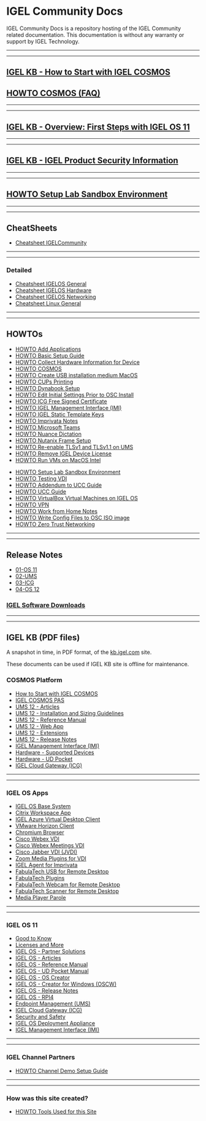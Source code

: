 # IGEL Community Docs

IGEL Community Docs is a repository hosting of the IGEL Community related documentation.
This documentation is without any warranty or support by IGEL Technology.

----------

----------

<!---
Remove for now
## [IGEL Basic Setup Guide](Docs/HOWTO-Basic-Setup-Guide.md)
-->

## [IGEL KB - How to Start with IGEL COSMOS](https://kb.igel.com/howtocosmos/en/how-to-start-with-igel-cosmos-77865726.html)

## [HOWTO COSMOS (FAQ)](Docs/HOWTO-COSMOS.md)

----------

----------

## [IGEL KB - Overview: First Steps with IGEL OS 11](https://kb.igel.com/igelos-11.08/en/overview-first-steps-with-igel-os-11-63802221.html)

----------

----------

## [IGEL KB - IGEL Product Security Information](https://kb.igel.com/securitysafety/en/igel-product-security-information-10346597.html)

----------

----------

## [HOWTO Setup Lab Sandbox Environment](Docs/HOWTO-Setup-Lab-Sandbox-Environment.md)

----------

----------

## CheatSheets

- [Cheatsheet IGELCommunity](Docs/Cheatsheet-IGELCommunity.md)

----------

----------

### Detailed

- [Cheatsheet IGELOS General](Docs/Cheatsheet-IGELOS-General.md)
- [Cheatsheet IGELOS Hardware](Docs/Cheatsheet-IGELOS-Hardware.md)
- [Cheatsheet IGELOS Networking](Docs/Cheatsheet-IGELOS-Networking.md)
- [Cheatsheet Linux General](Docs/Cheatsheet-Linux-General.md)

----------

----------

## HOWTOs

- [HOWTO Add Applications](Docs/HOWTO-Add-Applications.md)
- [HOWTO Basic Setup Guide](Docs/HOWTO-Basic-Setup-Guide.md)
- [HOWTO Collect Hardware Information for Device](Docs/HOWTO-Collect-Hardware-Information-for-Device.md)
- [HOWTO COSMOS](Docs/HOWTO-COSMOS.md)
- [HOWTO Create USB installation medium MacOS](Docs/HOWTO-Create-USB-Installation-medium-MacOS.md)
- [HOWTO CUPs Printing](Docs/HOWTO-CUPs-Printing.md)
- [HOWTO Dynabook Setup](Docs/HOWTO-Dynabook-Setup.md)
- [HOWTO Edit Initial Settings Prior to OSC Install](Docs/HOWTO-Edit-Initial-Settings-OSC.md)
- [HOWTO ICG Free Signed Certificate](Docs/HOWTO-ICG-Free-Signed-Certificate.md)
- [HOWTO IGEL Management Interface (IMI)](Docs/HOWTO-IGEL-Management-Interface.md)
- [HOWTO IGEL Static Template Keys](Docs/HOWTO-IGEL-Static-Template-Keys.md)
- [HOWTO Imprivata Notes](Docs/HOWTO-Imprivata-Notes.md)
- [HOWTO Microsoft Teams](Docs/HOWTO-Microsoft-Teams-Optimization.md)
- [HOWTO Nuance Dictation](Docs/HOWTO-Nuance-Dictation.md)
- [HOWTO Nutanix Frame Setup](Docs/HOWTO-Nutanix-Frame-Setup.md)
- [HOWTO Re-enable TLSv1 and TLSv1.1 on UMS](Docs/HOWTO-Re-enable_TLSv1_and_TLSv11_on_UMS.md)
- [HOWTO Remove IGEL Device License](Docs/HOWTO-Remove-IGEL-Device-License.md)
- [HOWTO Run VMs on MacOS Intel](Docs/HOWTO-Run-VMs-on-MacOS-Intel.md)
<!---
- [HOWTO Sample Profiles](Docs/HOWTO-Sample-Profiles.md)
-->
- [HOWTO Setup Lab Sandbox Environment](Docs/HOWTO-Setup-Lab-Sandbox-Environment.md)
- [HOWTO Testing VDI](Docs/HOWTO-Testing-VDI.md)
- [HOWTO Addendum to UCC Guide ](Docs/HOWTO-UCC.md)
- [HOWTO UCC Guide ](Docs/HOWTO-UCC-Guide.md)
- [HOWTO VirtualBox Virtual Machines on IGEL OS](Docs/HOWTO-VirtualBox-VMs-on-IGELOS.md)
- [HOWTO VPN](Docs/HOWTO-VPN.md)
- [HOWTO Work from Home Notes](Docs/HOWTO-Work-from-Home-Notes.md)
- [HOWTO Write Config Files to OSC ISO image](Docs/HOWTO-Write-Config-Files-OSC-ISO.md)
- [HOWTO Zero Trust Networking](Docs/HOWTO-Zero-Trust-Networking.md)

----------

----------

## Release Notes

- [01-OS 11](Docs/ReleaseNotes/01-OS11)
- [02-UMS](Docs/ReleaseNotes/02-UMS)
- [03-ICG](Docs/ReleaseNotes/03-ICG)
- [04-OS 12](Docs/ReleaseNotes/04-OS12)

### [IGEL Software Downloads](https://www.igel.com/software-downloads/)

----------

----------

## IGEL KB (PDF files)

A snapshot in time, in PDF format, of the [kb.igel.com](https://kb.igel.com) site.

These documents can be used if IGEL KB site is offline for maintenance.

### COSMOS Platform

- [How to Start with IGEL COSMOS](https://raw.githubusercontent.com/IGEL-Community/IGEL-Docs-KB/main/IGEL-KB/01-COSMOS_Platform/01-How_to_Start_with_IGEL_COSMOS.pdf)
- [IGEL COSMOS PAS](https://raw.githubusercontent.com/IGEL-Community/IGEL-Docs-KB/main/IGEL-KB/01-COSMOS_Platform/02-IGEL_COSMOS_PAS.pdf)
- [UMS 12 - Articles](https://raw.githubusercontent.com/IGEL-Community/IGEL-Docs-KB/main/IGEL-KB/01-COSMOS_Platform/03a-UMS_Articles.pdf)
- [UMS 12 - Installation and Sizing Guidelines](https://raw.githubusercontent.com/IGEL-Community/IGEL-Docs-KB/main/IGEL-KB/01-COSMOS_Platform/03b-Installation_and_Sizing_Guidelines_for_IGEL_UMS.pdf)
- [UMS 12 - Reference Manual](https://raw.githubusercontent.com/IGEL-Community/IGEL-Docs-KB/main/IGEL-KB/01-COSMOS_Platform/03c-UMS_Reference_Manual.pdf)
- [UMS 12 - Web App](https://raw.githubusercontent.com/IGEL-Community/IGEL-Docs-KB/main/IGEL-KB/01-COSMOS_Platform/03d-IGEL_UMS_Web_App.pdf)
- [UMS 12 - Extensions](https://raw.githubusercontent.com/IGEL-Community/IGEL-Docs-KB/main/IGEL-KB/01-COSMOS_Platform/03e-UMS_Extensions.pdf)
- [UMS 12 - Release Notes](https://raw.githubusercontent.com/IGEL-Community/IGEL-Docs-KB/main/IGEL-KB/01-COSMOS_Platform/03f-UMS_Release_Notes.pdf)
- [IGEL Management Interface (IMI)](https://raw.githubusercontent.com/IGEL-Community/IGEL-Docs-KB/main/IGEL-KB/01-COSMOS_Platform/04-IGEL_Management_Interface_IMI.pdf)
- [Hardware - Supported Devices](https://raw.githubusercontent.com/IGEL-Community/IGEL-Docs-KB/main/IGEL-KB/01-COSMOS_Platform/05a-Hardware_Supported_Devices.pdf)
- [Hardware - UD Pocket](https://raw.githubusercontent.com/IGEL-Community/IGEL-Docs-KB/main/IGEL-KB/01-COSMOS_Platform/05b-UD_Pocket.pdf)
- [IGEL Cloud Gateway (ICG)](https://raw.githubusercontent.com/IGEL-Community/IGEL-Docs-KB/main/IGEL-KB/01-COSMOS_Platform/06-IGEL_Cloud_Gateway_ICG.pdf)


----------

----------

### IGEL OS Apps

- [IGEL OS Base System](https://raw.githubusercontent.com/IGEL-Community/IGEL-Docs-KB/main/IGEL-KB/02-IGEL_OS_Apps/00-IGEL_OS_Base_System.pdf)
- [Citrix Workspace App](https://raw.githubusercontent.com/IGEL-Community/IGEL-Docs-KB/main/IGEL-KB/02-IGEL_OS_Apps/01-Citrix_Workspace_App.pdf)
- [IGEL Azure Virtual Desktop Client](https://raw.githubusercontent.com/IGEL-Community/IGEL-Docs-KB/main/IGEL-KB/02-IGEL_OS_Apps/02-IGEL_Azure_Virtual_Desktop_Client.pdf)
- [VMware Horizon Client](https://raw.githubusercontent.com/IGEL-Community/IGEL-Docs-KB/main/IGEL-KB/02-IGEL_OS_Apps/03-VMware_Horizon_Client.pdf)
- [Chromium Browser](https://raw.githubusercontent.com/IGEL-Community/IGEL-Docs-KB/main/IGEL-KB/02-IGEL_OS_Apps/04-Chromium_Browser.pdf)
- [Cisco Webex VDI](https://raw.githubusercontent.com/IGEL-Community/IGEL-Docs-KB/main/IGEL-KB/02-IGEL_OS_Apps/05-Cisco_Webex_VDI.pdf)
- [Cisco Webex Meetings VDI](https://raw.githubusercontent.com/IGEL-Community/IGEL-Docs-KB/main/IGEL-KB/02-IGEL_OS_Apps/06-Cisco_Webex_Meetings_VDI.pdf)
- [Cisco Jabber VDI (JVDI)](https://raw.githubusercontent.com/IGEL-Community/IGEL-Docs-KB/main/IGEL-KB/02-IGEL_OS_Apps/07-Cisco_Jabber_VDI_JVDI.pdf)
- [Zoom Media Plugins for VDI](https://raw.githubusercontent.com/IGEL-Community/IGEL-Docs-KB/main/IGEL-KB/02-IGEL_OS_Apps/08-Zoom_Media_Plugins_for_VDI.pdf)
- [IGEL Agent for Imprivata](https://raw.githubusercontent.com/IGEL-Community/IGEL-Docs-KB/main/IGEL-KB/02-IGEL_OS_Apps/09-IGEL_Agent_for_Imprivata.pdf)
- [FabulaTech USB for Remote Desktop](https://raw.githubusercontent.com/IGEL-Community/IGEL-Docs-KB/main/IGEL-KB/02-IGEL_OS_Apps/10-FabulaTech_USB_for_Remote_Desktop.pdf)
- [FabulaTech Plugins](https://raw.githubusercontent.com/IGEL-Community/IGEL-Docs-KB/main/IGEL-KB/02-IGEL_OS_Apps/11-FabulaTech_Plugins.pdf)
- [FabulaTech Webcam for Remote Desktop](https://raw.githubusercontent.com/IGEL-Community/IGEL-Docs-KB/main/IGEL-KB/02-IGEL_OS_Apps/12-FabulaTech_Webcam_for_Remote_Desktop.pdf)
- [FabulaTech Scanner for Remote Desktop](https://raw.githubusercontent.com/IGEL-Community/IGEL-Docs-KB/main/IGEL-KB/02-IGEL_OS_Apps/13-FabulaTech_Scanner_for_Remote_Desktop.pdf)
- [Media Player Parole](https://raw.githubusercontent.com/IGEL-Community/IGEL-Docs-KB/main/IGEL-KB/02-IGEL_OS_Apps/14-Media_Player_Parole.pdf)

----------

----------

### IGEL OS 11

- [Good to Know](https://raw.githubusercontent.com/IGEL-Community/IGEL-Docs-KB/main/IGEL-KB/03-IGEL_OS_11/01-Good_to_Know.pdf)
- [Licenses and More](https://raw.githubusercontent.com/IGEL-Community/IGEL-Docs-KB/main/IGEL-KB/03-IGEL_OS_11/02-Licenses_and_More.pdf)
- [IGEL OS - Partner Solutions](https://raw.githubusercontent.com/IGEL-Community/IGEL-Docs-KB/main/IGEL-KB/03-IGEL_OS_11/03a-IGEL_OS_Partner_Solutions.pdf)
- [IGEL OS - Articles](https://raw.githubusercontent.com/IGEL-Community/IGEL-Docs-KB/main/IGEL-KB/03-IGEL_OS_11/03b-IGEL_OS_Articles.pdf)
- [IGEL OS - Reference Manual](https://raw.githubusercontent.com/IGEL-Community/IGEL-Docs-KB/main/IGEL-KB/03-IGEL_OS_11/03c-IGEL_OS_Reference_Manual.pdf)
- [IGEL OS - UD Pocket Manual](https://raw.githubusercontent.com/IGEL-Community/IGEL-Docs-KB/main/IGEL-KB/03-IGEL_OS_11/03d-IGEL_OS_UD_Pocket_Manual.pdf)
- [IGEL OS - OS Creator](https://raw.githubusercontent.com/IGEL-Community/IGEL-Docs-KB/main/IGEL-KB/03-IGEL_OS_11/03e-IGEL_OS_Creator.pdf)
- [IGEL OS - Creator for Windows (OSCW)](https://raw.githubusercontent.com/IGEL-Community/IGEL-Docs-KB/main/IGEL-KB/03-IGEL_OS_11/03f-IGEL_OS_Creator_for_Windows_OSCW.pdf)
- [IGEL OS - Release Notes](https://raw.githubusercontent.com/IGEL-Community/IGEL-Docs-KB/main/IGEL-KB/03-IGEL_OS_11/03g-IGEL_OS_Release_Notes.pdf)
- [IGEL OS - RPI4](https://raw.githubusercontent.com/IGEL-Community/IGEL-Docs-KB/main/IGEL-KB/03-IGEL_OS_11/04-IGEL_OS_RPI4.pdf)
- [Endpoint Management (UMS)](https://raw.githubusercontent.com/IGEL-Community/IGEL-Docs-KB/main/IGEL-KB/03-IGEL_OS_11/05-Endpoint_Management_UMS.pdf)
- [IGEL Cloud Gateway (ICG)](https://raw.githubusercontent.com/IGEL-Community/IGEL-Docs-KB/main/IGEL-KB/03-IGEL_OS_11/07-IGEL_Cloud_Gateway_ICG.pdf)
- [Security and Safety](https://raw.githubusercontent.com/IGEL-Community/IGEL-Docs-KB/main/IGEL-KB/03-IGEL_OS_11/08-Security_and_Safety.pdf)
- [IGEL OS Deployment Appliance](https://raw.githubusercontent.com/IGEL-Community/IGEL-Docs-KB/main/IGEL-KB/03-IGEL_OS_11/09-IGEL_OS_Deployment_Appliance.pdf)
- [IGEL Management Interface (IMI)](https://raw.githubusercontent.com/IGEL-Community/IGEL-Docs-KB/main/IGEL-KB/03-IGEL_OS_11/10-IGEL_Management_Interface_IMI.pdf)

----------

----------

### IGEL Channel Partners

- [HOWTO Channel Demo Setup Guide](Docs/HOWTO-Channel-Demo-Setup-Guide.md)

----------

----------

### How was this site created?

- [HOWTO Tools Used for this Site](Docs/HOWTO-Tools-Used-for-this-Site.md)